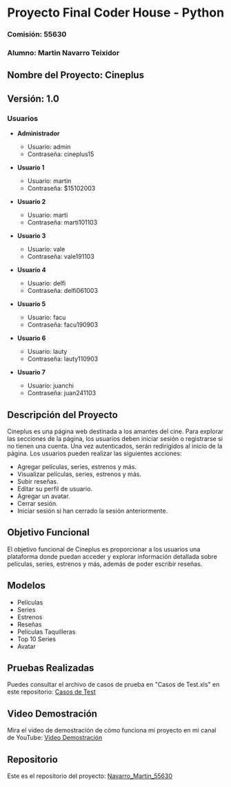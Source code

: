 # Proyecto Final Coder House - Python

### Comisión: 55630
### Alumno: Martin Navarro Teixidor

## Nombre del Proyecto: Cineplus
## Versión: 1.0

### Usuarios
- **Administrador**
  - Usuario: admin
  - Contraseña: cineplus15

- **Usuario 1**
  - Usuario: martin
  - Contraseña: $15102003

- **Usuario 2**
  - Usuario: marti
  - Contraseña: marti101103

- **Usuario 3**
  - Usuario: vale
  - Contraseña: vale191103

- **Usuario 4**
  - Usuario: delfi
  - Contraseña: delfi061003

- **Usuario 5**
  - Usuario: facu
  - Contraseña: facu190903

- **Usuario 6**
  - Usuario: lauty
  - Contraseña: lauty110903

- **Usuario 7**
  - Usuario: juanchi
  - Contraseña: juan241103

## Descripción del Proyecto
Cineplus es una página web destinada a los amantes del cine. Para explorar las secciones de la página, los usuarios deben iniciar sesión o registrarse si no tienen una cuenta. Una vez autenticados, serán redirigidos al inicio de la página. Los usuarios pueden realizar las siguientes acciones:
- Agregar películas, series, estrenos y más.
- Visualizar películas, series, estrenos y más.
- Subir reseñas.
- Editar su perfil de usuario.
- Agregar un avatar.
- Cerrar sesión.
- Iniciar sesión si han cerrado la sesión anteriormente.

## Objetivo Funcional
El objetivo funcional de Cineplus es proporcionar a los usuarios una plataforma donde puedan acceder y explorar información detallada sobre películas, series, estrenos y más, además de poder escribir reseñas.

## Modelos
- Películas
- Series
- Estrenos
- Reseñas
- Películas Taquilleras
- Top 10 Series
- Avatar

## Pruebas Realizadas
Puedes consultar el archivo de casos de prueba en "Casos de Test.xls" en este repositorio: [Casos de Test](https://github.com/Martin-NT/Navarro_Martin_55630.git)

## Video Demostración
Mira el video de demostración de cómo funciona mi proyecto en mi canal de YouTube: [Video Demostración](https://youtu.be/ggi3NBIy2Hw?si=1psE7qeTnD_PvkZg)

## Repositorio
Este es el repositorio del proyecto: [Navarro_Martin_55630](https://github.com/Martin-NT/Navarro_Martin_55630)